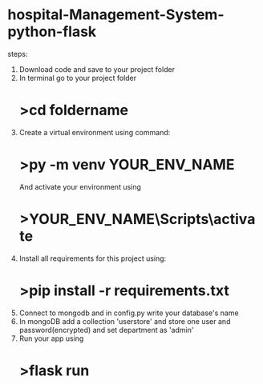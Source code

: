 # hospital-Management-System-python-flask
steps:
1. Download code and save to your project folder
2. In terminal go to your project folder 
    # >cd foldername
3. Create a virtual environment using command:
    # >py -m venv YOUR_ENV_NAME
   And activate your environment using
    # >YOUR_ENV_NAME\Scripts\activate
4. Install all requirements for this project using:
    # >pip install -r requirements.txt
5. Connect to mongodb and in config.py write your database's name
6. In mongoDB add a collection 'userstore' and store one user and password(encrypted) and set department as 'admin'
7. Run your app using
    # >flask run
  

